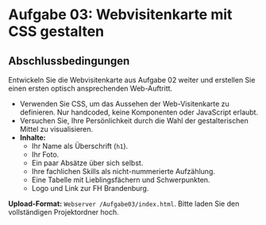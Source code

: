 # Aufgabe 03: Webvisitenkarte mit CSS gestalten

## Abschlussbedingungen

Entwickeln Sie die Webvisitenkarte aus Aufgabe 02 weiter und erstellen Sie einen ersten optisch ansprechenden Web-Auftritt.

-   Verwenden Sie CSS, um das Aussehen der Web-Visitenkarte zu definieren. Nur handcoded, keine Komponenten oder JavaScript erlaubt.
-   Versuchen Sie, Ihre Persönlichkeit durch die Wahl der gestalterischen Mittel zu visualisieren.
-   **Inhalte:**
	-   Ihr Name als Überschrift (`h1`).
	-   Ihr Foto.
	-   Ein paar Absätze über sich selbst.
	-   Ihre fachlichen Skills als nicht-nummerierte Aufzählung.
	-   Eine Tabelle mit Lieblingsfächern und Schwerpunkten.
	-   Logo und Link zur FH Brandenburg.

**Upload-Format:** `Webserver /Aufgabe03/index.html`. Bitte laden Sie den vollständigen Projektordner hoch.
